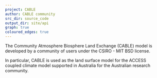 ```yaml
---
project: CABLE
author: CABLE community
src_dir: source_code
output_dir: site/api
graph: true
coloured_edges: true
---
```


The Community Atmosphere Biosphere Land Exchange (CABLE) model is developed by a community of users under the CSIRO - MIT BSD license. 

In particular, CABLE is used as the land surface model for the ACCESS coupled climate model supported in Australia for the Australian research community.